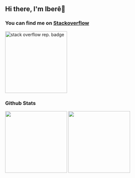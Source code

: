 ## Hi there, I'm Iberê👋

<!--
**iberever/iberever** is a ✨ _special_ ✨ repository because its `README.md` (this file) appears on your GitHub profile.

Here are some ideas to get you started:

- 🔭 I’m currently working on ...
- 🌱 I’m currently learning ...
- 👯 I’m looking to collaborate on ...
- 🤔 I’m looking for help with ...
- 💬 Ask me about ...
- 📫 How to reach me: ...
- 😄 Pronouns: ...
- ⚡ Fun fact: ...
-->
### You can find me on [Stackoverflow](https://stackoverflow.com/users/603394/iber%c3%aa?tab=profile)

<a style="display:block" href="https://stackoverflow.com/users/603394/iber%c3%aa?tab=profile">
  <img height="200px" alt="stack overflow rep. badge" src="https://stackoverflow-badge.herokuapp.com/stackoverflow?username=603394&period=year">
</a>

### Github Stats

<div style="display:inline-block">
    <img height="200px" src="https://github-readme-stats.vercel.app/api?username=iberever&theme=blue-green" >
    <img height="200px" src="https://github-readme-stats.vercel.app/api/top-langs/?username=iberever&theme=blue-green" >
</div>
